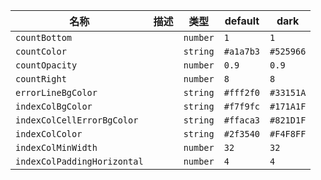 | 名称 | 描述 | 类型 | default | dark |
|---|---|---|---|---|
| `countBottom` |  | `number` | `1` | `1` |
| `countColor` |  | `string` | `#a1a7b3` | `#525966` |
| `countOpacity` |  | `number` | `0.9` | `0.9` |
| `countRight` |  | `number` | `8` | `8` |
| `errorLineBgColor` |  | `string` | `#fff2f0` | `#33151A` |
| `indexColBgColor` |  | `string` | `#f7f9fc` | `#171A1F` |
| `indexColCellErrorBgColor` |  | `string` | `#ffaca3` | `#821D1F` |
| `indexColColor` |  | `string` | `#2f3540` | `#F4F8FF` |
| `indexColMinWidth` |  | `number` | `32` | `32` |
| `indexColPaddingHorizontal` |  | `number` | `4` | `4` |
